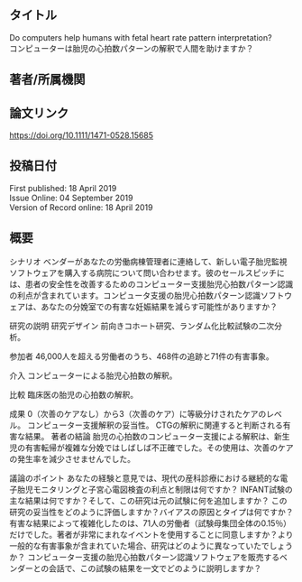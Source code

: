 ## タイトル
Do computers help humans with fetal heart rate pattern interpretation?  
コンピューターは胎児の心拍数パターンの解釈で人間を助けますか？

## 著者/所属機関

## 論文リンク
https://doi.org/10.1111/1471-0528.15685

## 投稿日付
First published: 18 April 2019  
Issue Online: 04 September 2019  
Version of Record online: 18 April 2019

## 概要
シナリオ
ベンダーがあなたの労働病棟管理者に連絡して、新しい電子胎児監視ソフトウェアを購入する病院について問い合わせます。彼のセールスピッチには、患者の安全性を改善するためのコンピューター支援胎児心拍数パターン認識の利点が含まれています。コンピュータ支援の胎児心拍数パターン認識ソフトウェアは、あなたの分娩室での有害な妊娠結果を減らす可能性がありますか？

研究の説明
研究デザイン
前向きコホート研究、ランダム化比較試験の二次分析。

参加者
46,000人を超える労働者のうち、468件の追跡と71件の有害事象。

介入
コンピューターによる胎児心拍数の解釈。

比較
臨床医の胎児の心拍数の解釈。

成果
0（次善のケアなし）から3（次善のケア）に等級分けされたケアのレベル。
コンピューター支援解釈の妥当性。
CTGの解釈に関連すると判断される有害な結果。
著者の結論
胎児の心拍数のコンピューター支援による解釈は、新生児の有害転帰が複雑な分娩ではしばしば不正確でした。その使用は、次善のケアの発生率を減少させませんでした。

議論のポイント
あなたの経験と意見では、現代の産科診療における継続的な電子胎児モニタリングと子宮心電図検査の利点と制限は何ですか？
INFANT試験の主な結果は何ですか？そして、この研究は元の試験に何を追加しますか？
この研究の妥当性をどのように評価しますか？バイアスの原因とタイプは何ですか？
有害な結果によって複雑化したのは、71人の労働者（試験母集団全体の0.15％）だけでした。著者が非常にまれなイベントを使用することに同意しますか？より一般的な有害事象が含まれていた場合、研究はどのように異なっていたでしょうか？
コンピューター支援の胎児心拍数パターン認識ソフトウェアを販売するベンダーとの会話で、この試験の結果を一文でどのように説明しますか？
